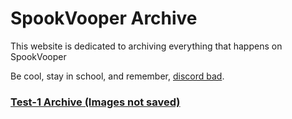 # SpookVooper Archive
This website is dedicated to archiving everything that happens on SpookVooper

Be cool, stay in school, and remember, [discord bad](https://valour.gg/).

### [Test-1 Archive (Images not saved)](https://github.com/Coca16/SpookVooperArchive.github.io/blob/main/test1.html)